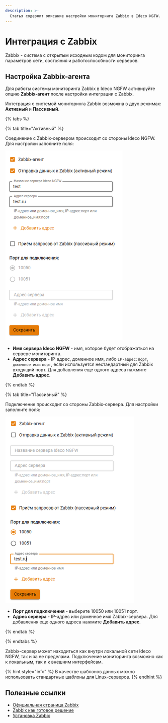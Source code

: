 ```yaml
---
description: >-
  Статья содержит описание настройки мониторинга Zabbix в Ideco NGFW.
---
```


# Интеграция с Zabbix

Zabbix - система с открытым исходным кодом для мониторинга параметров сети, состояния и работоспособности серверов.

## Настройка Zabbix-агента

Для работы системы мониторинга Zabbix в Ideco NGFW активируйте опцию **Zabbix-агент** после настройки интеграции с Zabbix.

Интеграция с системой мониторинга Zabbix возможна в двух режимах: **Активный** и **Пассивный**.

{% tabs %}

{% tab title="Активный" %}

Соединение с Zabbix-сервером происходит со стороны Ideco NGFW. Для настройки заполните поля:

![](/.gitbook/assets/zabbix.png)

* **Имя сервера Ideco NGFW** - имя, которое будет отображаться на сервере мониторинга.
* **Адрес сервера** - IP-адрес, доменное имя, либо `IP-адрес:порт`, `доменное имя:порт`, если используется нестандартный для Zabbix входящий порт. Для добавления еще одного адреса нажмите **Добавить адрес**.
  
{% endtab %}

{% tab title="Пассивный" %}

Подключение происходит со стороны Zabbix-сервера. Для настройки заполните поля:

![](/.gitbook/assets/zabbix2.png)

* **Порт для подключения** - выберите 10050 или 10051 порт.
* **Адрес сервера** - IP-адрес или доменное имя Zabbix-сервера. Для добавления еще одного адреса нажмите **Добавить адрес**.

{% endtab %}

{% endtabs %}

Zabbix-сервер может находиться как внутри локальной сети Ideco NGFW, так и за ее пределами. Подключение мониторинга возможно как к локальным, так и к внешним интерфейсам.

{% hint style="info" %}
В качестве шаблонов данных можно использовать стандартные шаблоны для Linux-серверов.
{% endhint %}

## Полезные ссылки

* [Официальная страница Zabbix](https://www.zabbix.com/ru/)
* [Zabbix как готовое решение](https://www.zabbix.com/documentation/6.2/en/manual/appliance)
* [Установка Zabbix](https://www.zabbix.com/documentation/current/en/manual/installation/getting_zabbix)
